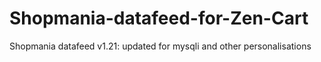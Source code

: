 # Shopmania-datafeed-for-Zen-Cart
Shopmania datafeed v1.21: updated for mysqli and other personalisations
